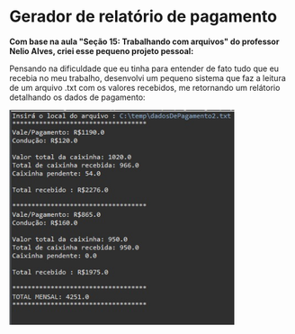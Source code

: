 # Gerador de relatório de pagamento 
**Com base na aula "Seção 15: Trabalhando com arquivos" do professor Nelio Alves, criei esse pequeno projeto pessoal:**

Pensando na dificuldade que eu tinha para entender de fato tudo que eu recebia no meu trabalho, desenvolvi um pequeno sistema que faz a leitura de um arquivo .txt com os valores recebidos, me retornando um relátorio detalhando os dados de pagamento:

<img src="imagens/console.jpg" width="400" />
